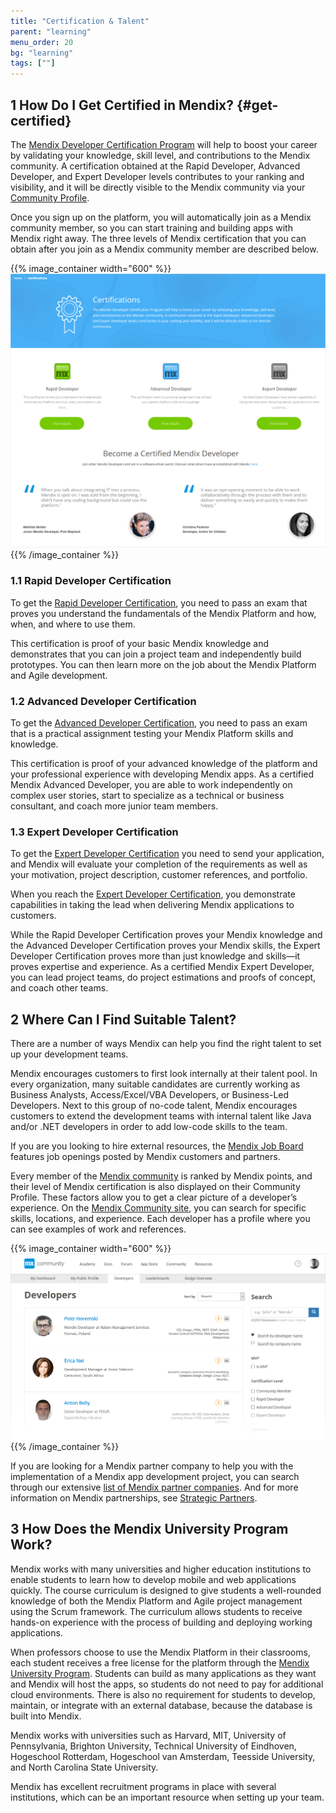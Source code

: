 ```yaml
---
title: "Certification & Talent"
parent: "learning"
menu_order: 20
bg: "learning"
tags: [""]
---
```


## 1 How Do I Get Certified in Mendix? {#get-certified}

The [Mendix Developer Certification Program](https://gettingstarted.mendixcloud.com/link/certification) will help to boost your career by validating your knowledge, skill level, and contributions to the Mendix community. A certification obtained at the Rapid Developer, Advanced Developer, and Expert Developer levels contributes to your ranking and visibility, and it will be directly visible to the Mendix community via your [Community Profile](community#community-profile).

Once you sign up on the platform, you will automatically join as a Mendix community member, so you can start training and building apps with Mendix right away. The three levels of Mendix certification that you can obtain after you join as a Mendix community member are described below.

{{% image_container width="600" %}}
![](attachments/certifications.png)
{{% /image_container %}}

### 1.1 Rapid Developer Certification

To get the [Rapid Developer Certification](https://gettingstarted.mendixcloud.com/link/certification/rapid), you need to pass an exam that proves you understand the fundamentals of the Mendix Platform and how, when, and where to use them.

This certification is proof of your basic Mendix knowledge and demonstrates that you can join a project team and independently build prototypes. You can then learn more on the job about the Mendix Platform and Agile development.

### 1.2 Advanced Developer Certification

To get the [Advanced Developer Certification](https://gettingstarted.mendixcloud.com/link/certification/advanced), you need to pass an exam that is a practical assignment testing your Mendix Platform skills and knowledge.

This certification is proof of your advanced knowledge of the platform and your professional experience with developing Mendix apps. As a certified Mendix Advanced Developer, you are able to work independently on complex user stories, start to specialize as a technical or business consultant, and coach more junior team members.

### 1.3 Expert Developer Certification

To get the [Expert Developer Certification](https://gettingstarted.mendixcloud.com/link/certification/expert) you need to send your application, and Mendix will evaluate your completion of the requirements as well as your motivation, project description, customer references, and portfolio.

When you reach the [Expert Developer Certification](https://gettingstarted.mendixcloud.com/link/certification/expert), you demonstrate capabilities in taking the lead when delivering Mendix applications to customers.

While the Rapid Developer Certification proves your Mendix knowledge and the Advanced Developer Certification proves your Mendix skills, the Expert Developer Certification proves more than just knowledge and skills—it proves expertise and experience. As a certified Mendix Expert Developer, you can lead project teams, do project estimations and proofs of concept, and coach other teams.

## 2 Where Can I Find Suitable Talent?

There are a number of ways Mendix can help you find the right talent to set up your development teams.

Mendix encourages customers to first look internally at their talent pool. In every organization, many suitable candidates are currently working as Business Analysts, Access/Excel/VBA Developers, or Business-Led Developers. Next to this group of no-code talent, Mendix encourages customers to extend the development teams with internal talent like Java and/or .NET developers in order to add low-code skills to the team.

If you are you looking to hire external resources, the [Mendix Job Board](https://developers.mendix.com/jobs/) features job openings posted by Mendix customers and partners.

Every member of the [Mendix community](https://developer.mendixcloud.com/link/community) is ranked by Mendix points, and their level of Mendix certification is also displayed on their Community Profile. These factors allow you to get a clear picture of a developer’s experience. On the [Mendix Community site](https://developer.mendixcloud.com/link/community), you can search for specific skills, locations, and experience. Each developer has a profile where you can see examples of work and references.

{{% image_container width="600" %}}
![](attachments/devs.png)
{{% /image_container %}}

If you are looking for a Mendix partner company to help you with the implementation of a Mendix app development project, you can search through our extensive [list of Mendix partner companies](https://developer.mendixcloud.com/link/partneroverview). And for more information on Mendix partnerships, see [Strategic Partners](../strategic-partners/).

## 3 How Does the Mendix University Program Work?

Mendix works with many universities and higher education institutions to enable students to learn how to develop mobile and web applications quickly. The course curriculum is designed to give students a well-rounded knowledge of both the Mendix Platform and Agile project management using the Scrum framework. The curriculum allows students to receive hands-on experience with the process of building and deploying working applications.

When professors choose to use the Mendix Platform in their classrooms, each student receives a free license for the platform through the [Mendix University Program](https://www.mendix.com/university-program/). Students can build as many applications as they want and Mendix will host the apps, so students do not need to pay for additional cloud environments. There is also no requirement for students to develop, maintain, or integrate with an external database, because the database is built into Mendix.

Mendix works with universities such as Harvard, MIT, University of Pennsylvania, Brighton University, Technical University of Eindhoven, Hogeschool Rotterdam, Hogeschool van Amsterdam, Teesside University, and North Carolina State University.

Mendix has excellent recruitment programs in place with several institutions, which can be an important resource when setting up your team.
